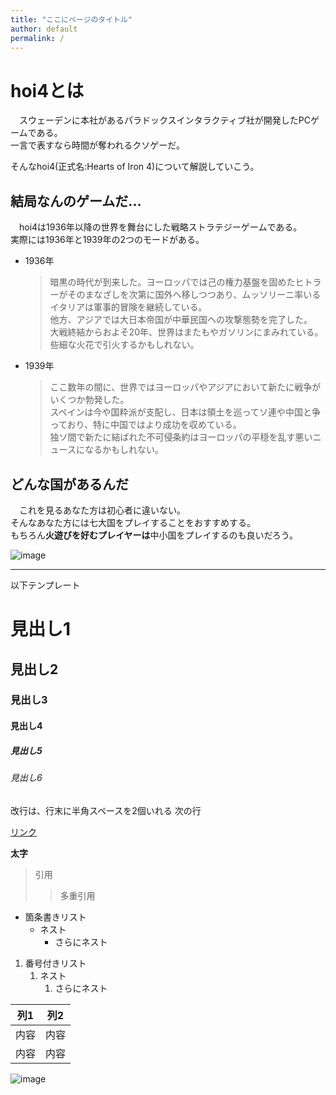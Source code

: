 ```yaml
---
title: "ここにページのタイトル"
author: default
permalink: /
---
```



# hoi4とは

　スウェーデンに本社があるパラドックスインタラクティブ社が開発したPCゲームである。  
 一言で表すなら時間が奪われるクソゲーだ。  

 そんなhoi4(正式名:Hearts of Iron 4)について解説していこう。

 ## 結局なんのゲームだ...

 　hoi4は1936年以降の世界を舞台にした戦略ストラテジーゲームである。  
  実際には1936年と1939年の2つのモードがある。
  
- 1936年
  > 暗黒の時代が到来した。ヨーロッパでは己の権力基盤を固めたヒトラーがそのまなざしを次第に国外へ移しつつあり、ムッソリーニ率いるイタリアは軍事的冒険を継続している。  
他方、アジアでは大日本帝国が中華民国ヘの攻撃態勢を完了した。  
大戦終結からおよそ20年、世界はまたもやガソリンにまみれている。些細な火花で引火するかもしれない。

- 1939年
  > ここ数年の間に、世界ではヨーロッパやアジアにおいて新たに戦争がいくつか勃発した。  
スペインは今や国粋派が支配し、日本は領土を巡ってソ連や中国と争っており、特に中国ではより成功を収めている。  
独ソ間で新たに結ばれた不可侵条約はヨーロッパの平穏を乱す悪いニュースになるかもしれない。

## どんな国があるんだ

　これを見るあなた方は初心者に違いない。  
 そんなあなた方には七大国をプレイすることをおすすめする。  
 もちろん**火遊びを好むプレイヤーは**中小国をプレイするのも良いだろう。  

 ![image](https://www.google.com/imgres?q=%E5%9B%BD%E6%97%97%20hoi4%20%E3%83%89%E3%82%A4%E3%83%84&imgurl=https%3A%2F%2Fchie-pctr.c.yimg.jp%2Fdk%2Fiwiz-chie%2Fque-13251023923%3Fw%3D200%26h%3D200%26up%3D0&imgrefurl=https%3A%2F%2Fdetail.chiebukuro.yahoo.co.jp%2Fqa%2Fquestion_detail%2Fq13251023923&docid=0LimuJXj5rYEVM&tbnid=wx8bwylH_0gP0M&vet=12ahUKEwjZ5ZKq_dyFAxVOk1YBHfpfDKkQM3oECGEQAA..i&w=200&h=133&hcb=2&ved=2ahUKEwjZ5ZKq_dyFAxVOk1YBHfpfDKkQM3oECGEQAA)  

 

---

以下テンプレート

# 見出し1
## 見出し2
### 見出し3
#### 見出し4
##### 見出し5
###### 見出し6

改行は、行末に半角スペースを2個いれる
次の行

[リンク](https://www.google.co.jp/)

**太字**

> 引用
>> 多重引用


- 箇条書きリスト
  - ネスト
    - さらにネスト


1. 番号付きリスト
   1. ネスト
      1. さらにネスト


| 列1  | 列2  |
|-----|-----|
| 内容  | 内容  |
| 内容  | 内容  |

![image](/GHPages_WebSite/assets/images/logo-150.png)
